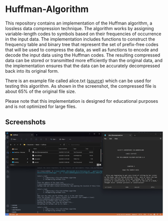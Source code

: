 # Huffman-Algorithm
This repository contains an implementation of the Huffman algorithm, a lossless data compression technique. The algorithm works by assigning variable-length codes to symbols based on their frequencies of occurrence in the input data. The implementation includes functions to construct the frequency table and binary tree that represent the set of prefix-free codes that will be used to compress the data, as well as functions to encode and decode the input data using the Huffman codes. The resulting compressed data can be stored or transmitted more efficiently than the original data, and the implementation ensures that the data can be accurately decompressed back into its original form.

There is an example file called alice.txt ([source](https://corpus.canterbury.ac.nz/descriptions/#cantrbry)) which can be used for testing this algorithm. As shown in the screenshot, the compressed file is about 65% of the original file size.

Please note that this implementation is designed for educational purposes and is not optimized for large files.


## Screenshots

<img src="https://github.com/Arash-san/Huffman-Algorithm/blob/main/screenshot.jpg?raw=true" width="900">
